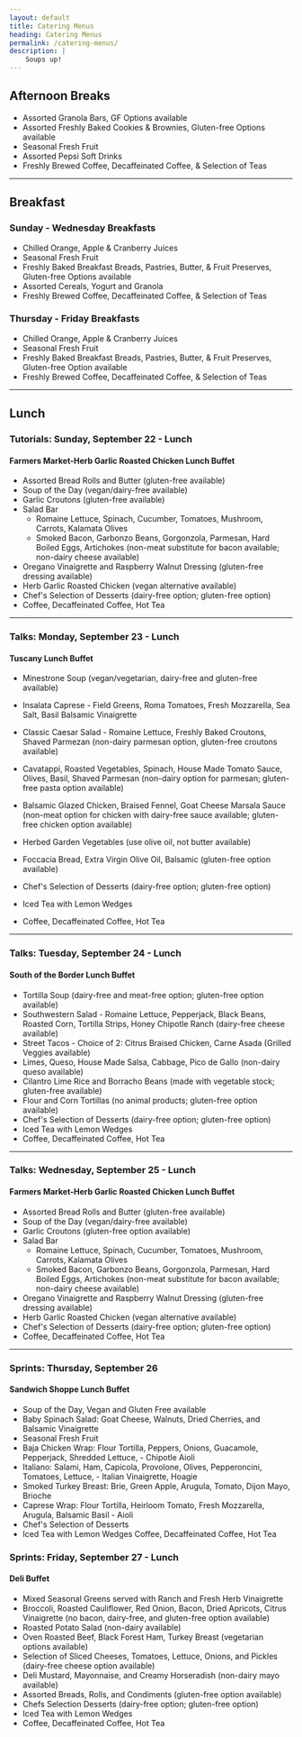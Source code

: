 ```yaml
---
layout: default
title: Catering Menus
heading: Catering Menus
permalink: /catering-menus/
description: |
    Soups up!
---
```


## Afternoon Breaks

- Assorted Granola Bars, GF Options available
- Assorted Freshly Baked Cookies & Brownies, Gluten-free Options available
- Seasonal Fresh Fruit
- Assorted Pepsi Soft Drinks
- Freshly Brewed Coffee, Decaffeinated Coffee, & Selection of Teas

----

## Breakfast

### Sunday - Wednesday Breakfasts

- Chilled Orange, Apple & Cranberry Juices
- Seasonal Fresh Fruit
- Freshly Baked Breakfast Breads, Pastries, Butter, & Fruit Preserves, Gluten-free Options available
- Assorted Cereals, Yogurt and Granola
- Freshly Brewed Coffee, Decaffeinated Coffee, & Selection of Teas

### Thursday - Friday Breakfasts
- Chilled Orange, Apple & Cranberry Juices
- Seasonal Fresh Fruit
- Freshly Baked Breakfast Breads, Pastries, Butter, & Fruit Preserves, Gluten-free Option available
- Freshly Brewed Coffee, Decaffeinated Coffee, & Selection of Teas

----

## Lunch

### Tutorials: Sunday, September 22 - Lunch

#### Farmers Market-Herb Garlic Roasted Chicken Lunch Buffet

- Assorted Bread Rolls and Butter
  (gluten-free available)
- Soup of the Day
  (vegan/dairy-free available)
- Garlic Croutons
  (gluten-free available)
- Salad Bar
    - Romaine Lettuce, Spinach, Cucumber, Tomatoes, Mushroom, Carrots, Kalamata Olives
  - Smoked Bacon, Garbonzo Beans, Gorgonzola, Parmesan, Hard Boiled Eggs, Artichokes
  (non-meat substitute for bacon available; non-dairy cheese available)
- Oregano Vinaigrette and Raspberry Walnut Dressing
  (gluten-free dressing available)
- Herb Garlic Roasted Chicken
  (vegan alternative available)
- Chef's Selection of Desserts
  (dairy-free option; gluten-free option)
- Coffee, Decaffeinated Coffee, Hot Tea

----

### Talks: Monday, September 23 - Lunch

#### Tuscany Lunch Buffet

- Minestrone Soup
  (vegan/vegetarian, dairy-free and gluten-free available)
- Insalata Caprese - Field Greens, Roma Tomatoes, Fresh Mozzarella, Sea Salt, Basil Balsamic Vinaigrette
- Classic Caesar Salad - Romaine Lettuce, Freshly Baked Croutons, Shaved Parmezan (non-dairy parmesan option, gluten-free croutons available)
- Cavatappi, Roasted Vegetables, Spinach, House Made Tomato Sauce, Olives, Basil, Shaved Parmesan
  (non-dairy option for parmesan; gluten-free pasta option available)

- Balsamic Glazed Chicken, Braised Fennel, Goat Cheese Marsala Sauce
  (non-meat option for chicken with dairy-free sauce available; gluten-free chicken option available)
- Herbed Garden Vegetables
  (use olive oil, not butter available)

- Foccacia Bread, Extra Virgin Olive Oil, Balsamic
  (gluten-free option available)

- Chef's Selection of Desserts
  (dairy-free option; gluten-free option)
- Iced Tea with Lemon Wedges
- Coffee, Decaffeinated Coffee, Hot Tea

----

### Talks: Tuesday, September 24 - Lunch

#### South of the Border Lunch Buffet

- Tortilla Soup
  (dairy-free and meat-free option; gluten-free option available)
- Southwestern Salad - Romaine Lettuce, Pepperjack, Black Beans, Roasted Corn, Tortilla Strips, Honey Chipotle Ranch (dairy-free cheese available)
- Street Tacos - Choice of 2: Citrus Braised Chicken, Carne Asada
  (Grilled Veggies available)
- Limes, Queso, House Made Salsa, Cabbage, Pico de Gallo
  (non-dairy queso available)
- Cilantro Lime Rice and Borracho Beans
  (made with vegetable stock; gluten-free available)
- Flour and Corn Tortillas
  (no animal products; gluten-free option available)
- Chef's Selection of Desserts
  (dairy-free option; gluten-free option)
- Iced Tea with Lemon Wedges
- Coffee, Decaffeinated Coffee, Hot Tea

----

### Talks: Wednesday, September 25 - Lunch

#### Farmers Market-Herb Garlic Roasted Chicken Lunch Buffet

- Assorted Bread Rolls and Butter
  (gluten-free available)
- Soup of the Day
  (vegan/dairy-free available)
- Garlic Croutons
  (gluten-free option available)
- Salad Bar
  - Romaine Lettuce, Spinach, Cucumber, Tomatoes, Mushroom, Carrots, Kalamata Olives
  - Smoked Bacon, Garbonzo Beans, Gorgonzola, Parmesan, Hard Boiled Eggs, Artichokes
    (non-meat substitute for bacon available; non-dairy cheese available)
- Oregano Vinaigrette and Raspberry Walnut Dressing
  (gluten-free dressing available)
- Herb Garlic Roasted Chicken
  (vegan alternative available)
- Chef's Selection of Desserts
  (dairy-free option; gluten-free option)
- Coffee, Decaffeinated Coffee, Hot Tea

----

### Sprints: Thursday, September 26

#### Sandwich Shoppe Lunch Buffet
- Soup of the Day, Vegan and Gluten Free available
- Baby Spinach Salad: Goat Cheese, Walnuts, Dried Cherries, and Balsamic Vinaigrette
- Seasonal Fresh Fruit
- Baja Chicken Wrap: Flour Tortilla, Peppers, Onions, Guacamole, Pepperjack, Shredded Lettuce, - Chipotle Aioli
- Italiano: Salami, Ham, Capicola, Provolone, Olives, Pepperoncini, Tomatoes, Lettuce, - Italian Vinaigrette, Hoagie
- Smoked Turkey Breast: Brie, Green Apple, Arugula, Tomato, Dijon Mayo, Brioche
- Caprese Wrap: Flour Tortilla, Heirloom Tomato, Fresh Mozzarella, Arugula, Balsamic Basil - Aioli
- Chef's Selection of Desserts
- Iced Tea with Lemon Wedges Coffee, Decaffeinated Coffee, Hot Tea

### Sprints: Friday, September 27 - Lunch

#### Deli Buffet

- Mixed Seasonal Greens served with Ranch and Fresh Herb Vinaigrette
- Broccoli, Roasted Cauliflower, Red Onion, Bacon, Dried Apricots, Citrus Vinaigrette
  (no bacon, dairy-free, and gluten-free option available)
- Roasted Potato Salad
  (non-dairy available)
- Oven Roasted Beef, Black Forest Ham, Turkey Breast
  (vegetarian options available)
- Selection of Sliced Cheeses, Tomatoes, Lettuce, Onions, and Pickles
  (dairy-free cheese option available)
- Deli Mustard, Mayonnaise, and Creamy Horseradish
  (non-dairy mayo available)
- Assorted Breads, Rolls, and Condiments
  (gluten-free option available)
- Chefs Selection Desserts
  (dairy-free option; gluten-free option)
- Iced Tea with Lemon Wedges
- Coffee, Decaffeinated Coffee, Hot Tea
